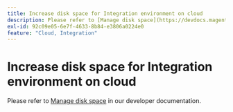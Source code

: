 ```yaml
---
title: Increase disk space for Integration environment on cloud
description: Please refer to [Manage disk space](https://devdocs.magento.com/guides/v2.3/cloud/project/manage-disk-space.html) in our developer documentation.
exl-id: 92c09e05-6e7f-4633-8b84-e3806a0224e0
feature: "Cloud, Integration"
---
```

# Increase disk space for Integration environment on cloud

Please refer to [Manage disk space](https://devdocs.magento.com/guides/v2.3/cloud/project/manage-disk-space.html) in our developer documentation.
